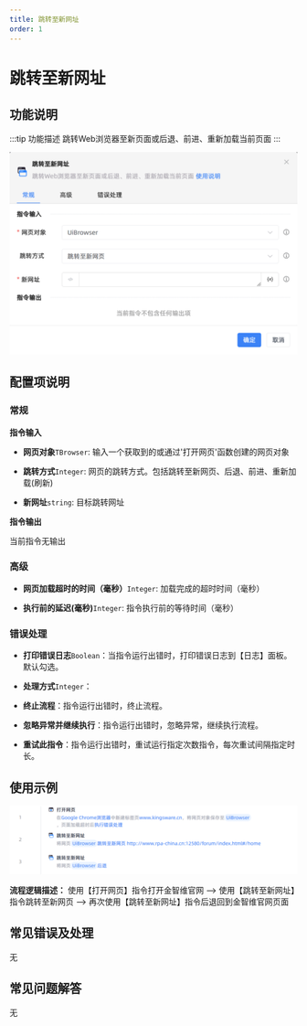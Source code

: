 ```yaml
---
title: 跳转至新网址
order: 1
---
```


# 跳转至新网址

## 功能说明

:::tip 功能描述
跳转Web浏览器至新页面或后退、前进、重新加载当前页面
:::

![跳转至新网址](../../../assets/跳转至新网址_command.png)

## 配置项说明

### 常规

**指令输入**

- **网页对象**`TBrowser`: 输入一个获取到的或通过'打开网页'函数创建的网页对象

- **跳转方式**`Integer`: 网页的跳转方式。包括跳转至新网页、后退、前进、重新加载(刷新)

- **新网址**`string`: 目标跳转网址


**指令输出**

当前指令无输出

### 高级

- **网页加载超时的时间（毫秒）**`Integer`: 加载完成的超时时间（毫秒）

- **执行前的延迟(毫秒)**`Integer`: 指令执行前的等待时间（毫秒）

### 错误处理

- **打印错误日志**`Boolean`：当指令运行出错时，打印错误日志到【日志】面板。默认勾选。

- **处理方式**`Integer`：

 - **终止流程**：指令运行出错时，终止流程。

 - **忽略异常并继续执行**：指令运行出错时，忽略异常，继续执行流程。

 - **重试此指令**：指令运行出错时，重试运行指定次数指令，每次重试间隔指定时长。

## 使用示例

![跳转至新网址](../../../assets/跳转至新网址_demo.png)

**流程逻辑描述：** 使用【打开网页】指令打开金智维官网 --> 使用【跳转至新网址】指令跳转至新网页 --> 再次使用【跳转至新网址】指令后退回到金智维官网页面

## 常见错误及处理

无

## 常见问题解答

无

